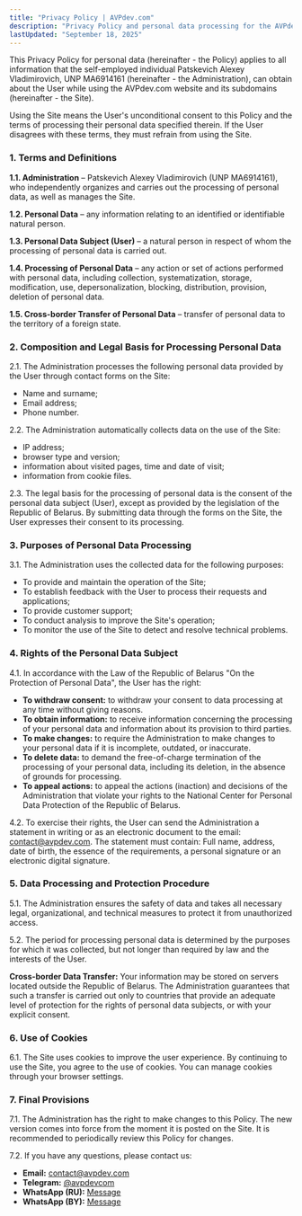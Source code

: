 ```yaml
---
title: "Privacy Policy | AVPdev.com"
description: "Privacy Policy and personal data processing for the AVPdev.com website."
lastUpdated: "September 18, 2025"
---
```

This Privacy Policy for personal data (hereinafter - the Policy) applies to all information that the self-employed individual Patskevich Alexey Vladimirovich, UNP MA6914161 (hereinafter - the Administration), can obtain about the User while using the AVPdev.com website and its subdomains (hereinafter - the Site).

Using the Site means the User's unconditional consent to this Policy and the terms of processing their personal data specified therein. If the User disagrees with these terms, they must refrain from using the Site.

### 1. Terms and Definitions

**1.1. Administration** – Patskevich Alexey Vladimirovich (UNP MA6914161), who independently organizes and carries out the processing of personal data, as well as manages the Site.

**1.2. Personal Data** – any information relating to an identified or identifiable natural person.

**1.3. Personal Data Subject (User)** – a natural person in respect of whom the processing of personal data is carried out.

**1.4. Processing of Personal Data** – any action or set of actions performed with personal data, including collection, systematization, storage, modification, use, depersonalization, blocking, distribution, provision, deletion of personal data.

**1.5. Cross-border Transfer of Personal Data** – transfer of personal data to the territory of a foreign state.

### 2. Composition and Legal Basis for Processing Personal Data

2.1. The Administration processes the following personal data provided by the User through contact forms on the Site:

- Name and surname;
- Email address;
- Phone number.

2.2. The Administration automatically collects data on the use of the Site:

- IP address;
- browser type and version;
- information about visited pages, time and date of visit;
- information from cookie files.

2.3. The legal basis for the processing of personal data is the consent of the personal data subject (User), except as provided by the legislation of the Republic of Belarus. By submitting data through the forms on the Site, the User expresses their consent to its processing.

### 3. Purposes of Personal Data Processing

3.1. The Administration uses the collected data for the following purposes:

- To provide and maintain the operation of the Site;
- To establish feedback with the User to process their requests and applications;
- To provide customer support;
- To conduct analysis to improve the Site's operation;
- To monitor the use of the Site to detect and resolve technical problems.

### 4. Rights of the Personal Data Subject

4.1. In accordance with the Law of the Republic of Belarus "On the Protection of Personal Data", the User has the right:

- **To withdraw consent:** to withdraw your consent to data processing at any time without giving reasons.
- **To obtain information:** to receive information concerning the processing of your personal data and information about its provision to third parties.
- **To make changes:** to require the Administration to make changes to your personal data if it is incomplete, outdated, or inaccurate.
- **To delete data:** to demand the free-of-charge termination of the processing of your personal data, including its deletion, in the absence of grounds for processing.
- **To appeal actions:** to appeal the actions (inaction) and decisions of the Administration that violate your rights to the National Center for Personal Data Protection of the Republic of Belarus.

4.2. To exercise their rights, the User can send the Administration a statement in writing or as an electronic document to the email: contact@avpdev.com. The statement must contain: Full name, address, date of birth, the essence of the requirements, a personal signature or an electronic digital signature.

### 5. Data Processing and Protection Procedure

5.1. The Administration ensures the safety of data and takes all necessary legal, organizational, and technical measures to protect it from unauthorized access.

5.2. The period for processing personal data is determined by the purposes for which it was collected, but not longer than required by law and the interests of the User.

**Cross-border Data Transfer:** Your information may be stored on servers located outside the Republic of Belarus. The Administration guarantees that such a transfer is carried out only to countries that provide an adequate level of protection for the rights of personal data subjects, or with your explicit consent.

### 6. Use of Cookies

6.1. The Site uses cookies to improve the user experience. By continuing to use the Site, you agree to the use of cookies. You can manage cookies through your browser settings.

### 7. Final Provisions

7.1. The Administration has the right to make changes to this Policy. The new version comes into force from the moment it is posted on the Site. It is recommended to periodically review this Policy for changes.

7.2. If you have any questions, please contact us:

- **Email:** [contact@avpdev.com](mailto:contact@avpdev.com)
- **Telegram:** [@avpdevcom](https://t.me/avpdevcom)
- **WhatsApp (RU):** [Message](https://wa.me/79154065940)
- **WhatsApp (BY):** [Message](https://wa.me/375291217371)